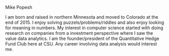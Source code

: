 Mike Popesh

I am born and raised in northern Minnesota and moved to Colorado at the end of 2015. I enjoy solving puzzels/problems/riddles and also enjoy looking for meaning in numbers. My interest in computer science started with doing research on companies from a investment perspective where I saw the value data analytics. I am the founder/president of the Quantitative Hedge Fund Club here at CSU. Any career involving data analysis would interest me.  

